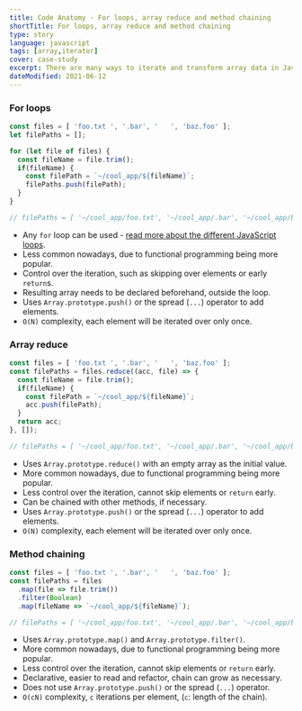 ```yaml
---
title: Code Anatomy - For loops, array reduce and method chaining
shortTitle: For loops, array reduce and method chaining
type: story
language: javascript
tags: [array,iterator]
cover: case-study
excerpt: There are many ways to iterate and transform array data in JavaScript. Learn how each one works and where you should use them.
dateModified: 2021-06-12
---
```


### For loops

```js
const files = [ 'foo.txt ', '.bar', '   ', 'baz.foo' ];
let filePaths = [];

for (let file of files) {
  const fileName = file.trim();
  if(fileName) {
    const filePath = `~/cool_app/${fileName}`;
    filePaths.push(filePath);
  }
}

// filePaths = [ '~/cool_app/foo.txt', '~/cool_app/.bar', '~/cool_app/baz.foo']
```

- Any `for` loop can be used - [read more about the different JavaScript loops](/blog/s/javascript-for-in-for-of-foreach/).
- Less common nowadays, due to functional programming being more popular.
- Control over the iteration, such as skipping over elements or early `return`s.
- Resulting array needs to be declared beforehand, outside the loop.
- Uses `Array.prototype.push()` or the spread (`...`) operator to add elements.
- `O(N)` complexity, each element will be iterated over only once.

### Array reduce

```js
const files = [ 'foo.txt ', '.bar', '   ', 'baz.foo' ];
const filePaths = files.reduce((acc, file) => {
  const fileName = file.trim();
  if(fileName) {
    const filePath = `~/cool_app/${fileName}`;
    acc.push(filePath);
  }
  return acc;
}, []);

// filePaths = [ '~/cool_app/foo.txt', '~/cool_app/.bar', '~/cool_app/baz.foo']
```

- Uses `Array.prototype.reduce()` with an empty array as the initial value.
- More common nowadays, due to functional programming being more popular.
- Less control over the iteration, cannot skip elements or `return` early.
- Can be chained with other methods, if necessary.
- Uses `Array.prototype.push()` or the spread (`...`) operator to add elements.
- `O(N)` complexity, each element will be iterated over only once.

### Method chaining

```js
const files = [ 'foo.txt ', '.bar', '   ', 'baz.foo' ];
const filePaths = files
  .map(file => file.trim())
  .filter(Boolean)
  .map(fileName => `~/cool_app/${fileName}`);

// filePaths = [ '~/cool_app/foo.txt', '~/cool_app/.bar', '~/cool_app/baz.foo']
```

- Uses `Array.prototype.map()` and `Array.prototype.filter()`.
- More common nowadays, due to functional programming being more popular.
- Less control over the iteration, cannot skip elements or `return` early.
- Declarative, easier to read and refactor, chain can grow as necessary.
- Does not use `Array.prototype.push()` or the spread (`...`) operator.
- `O(cN)` complexity, `c` iterations per element, (`c`: length of the chain).
